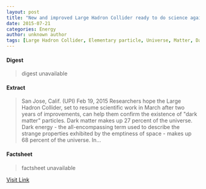 ```yaml
---
layout: post
title: "New and improved Large Hadron Collider ready to do science again"
date: 2015-07-21
categories: Energy
author: unknown author
tags: [Large Hadron Collider, Elementary particle, Universe, Matter, Dark matter, Higgs boson, Physical universe, Physical cosmology, Science, Particle physics, Physical sciences, Physics]
---
```



#### Digest
>digest unavailable

#### Extract
>San Jose, Calif. (UPI) Feb 19, 2015 Researchers hope the Large Hadron Collider, set to resume scientific work in March after two years of improvements, can help them confirm the existence of "dark matter" particles. Dark matter makes up 27 percent of the universe. Dark energy - the all-encompassing term used to describe the strange properties exhibited by the emptiness of space - makes up 68 percent of the universe. In...

#### Factsheet
>factsheet unavailable

[Visit Link](http://www.spacedaily.com/reports/New_and_improved_Large_Hadron_Collider_ready_to_do_science_again_999.html)


